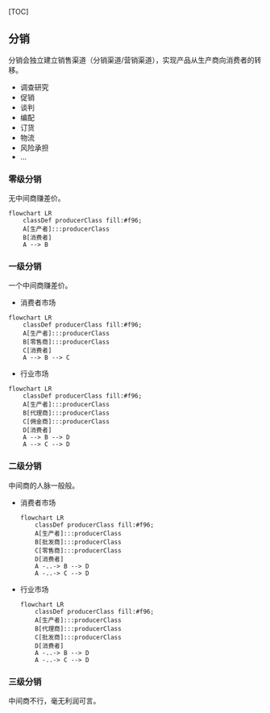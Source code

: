 <!-- @title: 【电子商务】分销 -->
<!-- @date: 2021-10-29 16:10:21 -->
<!-- @author: Zhang Jinbao -->

[TOC]

## 分销

分销会独立建立销售渠道（分销渠道/营销渠道），实现产品从生产商向消费者的转移。

- 调查研究
- 促销
- 谈判
- 编配
- 订货
- 物流
- 风险承担
- …



### 零级分销

无中间商赚差价。

```mermaid
flowchart LR
    classDef producerClass fill:#f96;
    A[生产者]:::producerClass
    B[消费者]
    A --> B
```



### 一级分销

一个中间商赚差价。

- 消费者市场

```mermaid
flowchart LR
    classDef producerClass fill:#f96;
    A[生产者]:::producerClass
    B[零售商]:::producerClass
    C[消费者]
    A --> B --> C
```

- 行业市场

```mermaid
flowchart LR
    classDef producerClass fill:#f96;
    A[生产者]:::producerClass
    B[代理商]:::producerClass
    C[佣金商]:::producerClass
    D[消费者]
    A --> B --> D
    A --> C --> D
```



### 二级分销

中间商的人脉一般般。

- 消费者市场

  ```mermaid
  flowchart LR
      classDef producerClass fill:#f96;
      A[生产者]:::producerClass
      B[批发商]:::producerClass
      C[零售商]:::producerClass
      D[消费者]
      A -..-> B --> D
      A -..-> C --> D
  ```

- 行业市场

  ```mermaid
  flowchart LR
      classDef producerClass fill:#f96;
      A[生产者]:::producerClass
      B[代理商]:::producerClass
      C[批发商]:::producerClass
      D[消费者]
      A -..-> B --> D
      A -..-> C --> D
  ```



###   三级分销

中间商不行，毫无利润可言。
